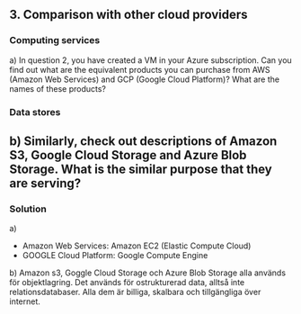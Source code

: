 ## 3. Comparison with other cloud providers
### Computing services
a) In question 2, you have created a VM in your Azure subscription. Can you find out what are the equivalent products you can purchase from AWS (Amazon Web Services) and GCP (Google Cloud Platform)? What are the names of these products?

### Data stores
b) Similarly, check out descriptions of Amazon S3, Google Cloud Storage and Azure Blob Storage. What is the similar purpose that they are serving?
--
### Solution
a) 
- Amazon Web Services: Amazon EC2 (Elastic Compute Cloud)
- GOOGLE Cloud Platform: Google Compute Engine

b) Amazon s3, Goggle Cloud Storage och Azure Blob Storage alla används för objektlagring. Det används för ostrukturerad data, alltså inte relationsdatabaser. Alla dem är billiga, skalbara och tillgängliga över internet.